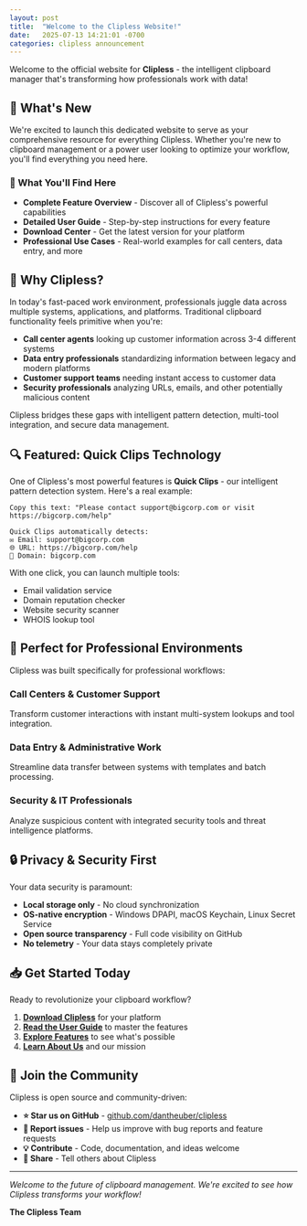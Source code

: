 ```yaml
---
layout: post
title:  "Welcome to the Clipless Website!"
date:   2025-07-13 14:21:01 -0700
categories: clipless announcement
---
```

Welcome to the official website for **Clipless** - the intelligent clipboard manager that's transforming how professionals work with data!

## 🎉 What's New

We're excited to launch this dedicated website to serve as your comprehensive resource for everything Clipless. Whether you're new to clipboard management or a power user looking to optimize your workflow, you'll find everything you need here.

### 🌟 What You'll Find Here

- **Complete Feature Overview** - Discover all of Clipless's powerful capabilities
- **Detailed User Guide** - Step-by-step instructions for every feature
- **Download Center** - Get the latest version for your platform
- **Professional Use Cases** - Real-world examples for call centers, data entry, and more

## 🚀 Why Clipless?

In today's fast-paced work environment, professionals juggle data across multiple systems, applications, and platforms. Traditional clipboard functionality feels primitive when you're:

- **Call center agents** looking up customer information across 3-4 different systems
- **Data entry professionals** standardizing information between legacy and modern platforms  
- **Customer support teams** needing instant access to customer data
- **Security professionals** analyzing URLs, emails, and other potentially malicious content

Clipless bridges these gaps with intelligent pattern detection, multi-tool integration, and secure data management.

## 🔍 Featured: Quick Clips Technology

One of Clipless's most powerful features is **Quick Clips** - our intelligent pattern detection system. Here's a real example:

```
Copy this text: "Please contact support@bigcorp.com or visit https://bigcorp.com/help"

Quick Clips automatically detects:
✉️ Email: support@bigcorp.com
🌐 URL: https://bigcorp.com/help
🏢 Domain: bigcorp.com
```

With one click, you can launch multiple tools:
- Email validation service
- Domain reputation checker  
- Website security scanner
- WHOIS lookup tool

## 💼 Perfect for Professional Environments

Clipless was built specifically for professional workflows:

### Call Centers & Customer Support
Transform customer interactions with instant multi-system lookups and tool integration.

### Data Entry & Administrative Work  
Streamline data transfer between systems with templates and batch processing.

### Security & IT Professionals
Analyze suspicious content with integrated security tools and threat intelligence platforms.

## 🔒 Privacy & Security First

Your data security is paramount:
- **Local storage only** - No cloud synchronization
- **OS-native encryption** - Windows DPAPI, macOS Keychain, Linux Secret Service
- **Open source transparency** - Full code visibility on GitHub
- **No telemetry** - Your data stays completely private

## 📥 Get Started Today

Ready to revolutionize your clipboard workflow?

1. **[Download Clipless](/download/)** for your platform
2. **[Read the User Guide](/guide/)** to master the features  
3. **[Explore Features](/features/)** to see what's possible
4. **[Learn About Us](/about/)** and our mission

## 🤝 Join the Community

Clipless is open source and community-driven:

- **⭐ Star us on GitHub** - [github.com/dantheuber/clipless](https://github.com/dantheuber/clipless)
- **🐛 Report issues** - Help us improve with bug reports and feature requests
- **💡 Contribute** - Code, documentation, and ideas welcome
- **📢 Share** - Tell others about Clipless

---

*Welcome to the future of clipboard management. We're excited to see how Clipless transforms your workflow!*

**The Clipless Team**
